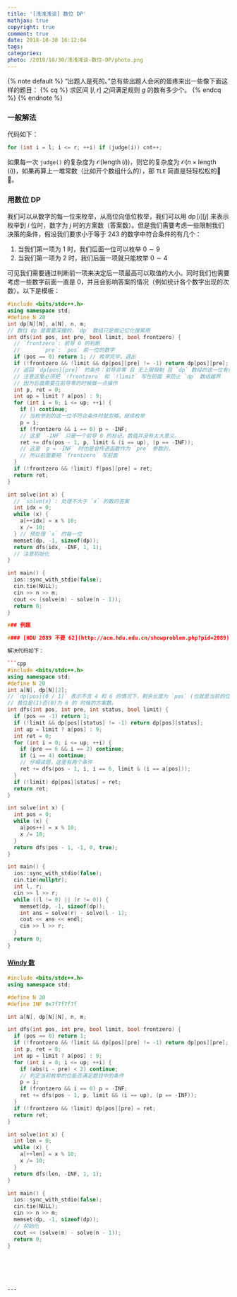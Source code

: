 ```yaml
---
title: '[浅浅浅谈] 数位 DP'
mathjax: true
copyright: true
comment: true
date: 2018-10-30 16:12:04
tags:
categories:
photo: /2018/10/30/浅浅浅谈-数位-DP/photo.png
---
```


{% note default %}
“出题人是死的。”总有些出题人会闲的蛋疼来出一些像下面这样的题目：
{% cq %}
求区间 $[l,r]$ 之间满足规则 $g$ 的数有多少个。
{% endcq %}
{% endnote %}

<!-- more -->

### 一般解法

代码如下：

```cpp
for (int i = l; i <= r; ++i) if (judge(i)) cnt++;
```

如果每一次 `judge()` 的复杂度为 $\mathcal{O}(\operatorname{length}(i))$，则它的复杂度为 $\mathcal{O}\left(n\times\operatorname{length}(i)\right)$，如果再算上一堆常数（比如开个数组什么的），那 `TLE` 简直是轻轻松松的🤣🤣。

### 用数位 DP

我们可以从数字的每一位来枚举，从高位向低位枚举，我们可以用 $\operatorname{dp}[i][j]$ 来表示枚举到 $i$ 位时，数字为 $j$ 时的方案数（答案数）。但是我们需要考虑一些限制我们决策的条件，假设我们要求小于等于 $243$ 的数字中符合条件的有几个：

1. 当我们第一项为 $1$ 时，我们后面一位可以枚举 $0\sim 9$ 
2. 当我们第一项为 $2$ 时，我们后面一项就只能枚举 $0\sim 4$

可见我们需要通过判断前一项来决定后一项最高可以取值的大小。同时我们也需要考虑一些数字前面一直是 $0$，并且会影响答案的情况（例如统计各个数字出现的次数）。以下是模板：

```cpp
#include <bits/stdc++.h>
using namespace std;
#define N 20
int dp[N][N], a[N], n, m;
// 数位 dp 是需要深搜的，`dp` 数组只是做记忆化搜索用
int dfs(int pos, int pre, bool limit, bool frontzero) {
  // `frontzero`: 前导 0 的判断
  //       `pre`: `pos` 前一位的数字
  if (pos == 0) return 1; // 枚举完毕，退出
  if (!frontzero && !limit && dp[pos][pre] != -1) return dp[pos][pre];
  // 返回 `dp[pos][pre]` 的条件：前导非零 且 无上限限制 且 `dp` 数组的这一位有值
  // 注意这里必须把 `!frontzero` 和 `!limit` 写在前面 来防止 `dp` 数组越界
  // 因为后面需要在前导零的时候做一点操作
  int p, ret = 0;
  int up = limit ? a[pos] : 9;
  for (int i = 0; i <= up; ++i) {
    if () continue;
    // 当枚举到的这一位不符合条件时就忽略，继续枚举
    p = i;
    if (frontzero && i == 0) p = -INF;
    // 这里 `-INF` 只是一个前导 0 的标记，数值并没有太大意义。
    ret += dfs(pos - 1, p, limit & (i == up), (p == -INF));
    // 这里 `p = -INF` 时也是会传进函数作为 `pre` 参数的，
    // 所以前面要把 `frontzero` 写前面
  }
  if (!frontzero && !limit) f[pos][pre] = ret;
  return ret;
}

int solve(int x) {
  // `solve(x)`: 处理不大于 `x` 的数的答案
  int idx = 0;
  while (x) {
    a[++idx] = x % 10;
    x /= 10;
  } // 预处理 `x` 的每一位
  memset(dp, -1, sizeof(dp));
  return dfs(idx, -INF, 1, 1);
  // 注意初始化
}

int main() {
  ios::sync_with_stdio(false);
  cin.tie(NULL);
  cin >> n >> m;
  cout << (solve(m) - solve(n - 1));
  return 0;
}

### 例题

#### [HDU 2089 不要 62](http://acm.hdu.edu.cn/showproblem.php?pid=2089)

解决代码如下：

```cpp
#include <bits/stdc++.h>
using namespace std;
#define N 20
int a[N], dp[N][2];
// `dp[pos][0 / 1]` 表示不含 4 和 6 的情况下，剩余长度为 `pos` (也就是当前的位数)，
// 首位是(1)否(0)为 6 的 时候的方案数。
int dfs(int pos, int pre, int status, bool limit) {
  if (pos == -1) return 1;
  if (!limit && dp[pos][status] != -1) return dp[pos][status];
  int up = limit ? a[pos] : 9;
  int ret = 0;
  for (int i = 0; i <= up; ++i) {
    if (pre == 6 && i == 2) continue;
    if (i == 4) continue;
    // 仔细读题，这里有两个条件
    ret += dfs(pos - 1, i, i == 6, limit & (i == a[pos]));
  }
  if (!limit) dp[pos][status] = ret;
  return ret;
}

int solve(int x) {
  int pos = 0;
  while (x) {
    a[pos++] = x % 10;
    x /= 10;
  }
  return dfs(pos - 1, -1, 0, true);
}

int main() {
  ios::sync_with_stdio(false);
  cin.tie(nullptr);
  int l, r;
  cin >> l >> r;
  while ((l != 0) || (r != 0)) {
    memset(dp, -1, sizeof(dp));
    int ans = solve(r) - solve(l - 1);
    cout << ans << endl;
    cin >> l >> r;
  }
  return 0;
} 
```

#### [Windy 数](https://www.luogu.org/problemnew/show/P2657)

```cpp
#include <bits/stdc++.h>
using namespace std;

#define N 20
#define INF 0x7f7f7f7f

int a[N], dp[N][N], n, m;

int dfs(int pos, int pre, bool limit, bool frontzero) {
  if (pos == 0) return 1;
  if (!frontzero && !limit && dp[pos][pre] != -1) return dp[pos][pre];
  int p, ret = 0;
  int up = limit ? a[pos] : 9;
  for (int i = 0; i <= up; ++i) {
    if (abs(i - pre) < 2) continue;
    // 判定当前枚举的位能否满足题目中的条件
    p = i;
    if (frontzero && i == 0) p = -INF;
    ret += dfs(pos - 1, p, limit && (i == up), (p == -INF));
  }
  if (!frontzero && !limit) dp[pos][pre] = ret;
  return ret;
}

int solve(int x) {
  int len = 0;
  while (x) {
    a[++len] = x % 10;
    x /= 10;
  }
  return dfs(len, -INF, 1, 1);
}

int main() {
  ios::sync_with_stdio(false);
  cin.tie(NULL);
  cin >> n >> m;
  memset(dp, -1, sizeof(dp));
  // 初始化
  cout << (solve(m) - solve(n - 1));
  return 0;
}
```





```





---